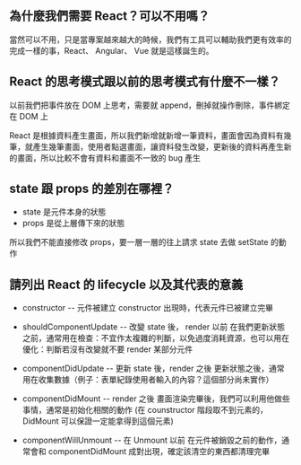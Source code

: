 ## 為什麼我們需要 React？可以不用嗎？

當然可以不用，只是當專案越來越大的時候，我們有工具可以輔助我們更有效率的完成一樣的事，React、 Angular、 Vue 就是這樣誕生的。

## React 的思考模式跟以前的思考模式有什麼不一樣？

以前我們把事件放在 DOM 上思考，需要就 append，刪掉就操作刪除，事件綁定在 DOM 上

React 是根據資料產生畫面，所以我們新增就新增一筆資料，畫面會因為資料有幾筆，就產生幾筆畫面，使用者點選畫面，讓資料發生改變，更新後的資料再產生新的畫面，所以比較不會有資料和畫面不一致的 bug 產生

## state 跟 props 的差別在哪裡？

* state 是元件本身的狀態
* props 是從上層傳下來的狀態

所以我們不能直接修改 props，要一層一層的往上請求 state 去做 setState 的動作

## 請列出 React 的 lifecycle 以及其代表的意義

* constructor -- 元件被建立
constructor 出現時，代表元件已被建立完畢

* shouldComponentUpdate -- 改變 state 後， render 以前
在我們更新狀態之前，通常用在檢查：不宜作太複雜的判斷，以免過度消耗資源，也可以用在優化：判斷若沒有改變就不要 render 某部分元件

* componentDidUpdate -- 更新 state 後，render 之後
更新狀態之後，通常用在收集數據（例子：表單紀錄使用者輸入的內容？這個部分尚未實作）

* componentDidMount -- render 之後
畫面渲染完畢後，我們可以利用他做些事情，通常是初始化相關的動作
(在 counstructor 階段取不到元素的，DidMount 可以保證一定能拿得到這個元素)

* componentWillUnmount -- 在 Unmount 以前
在元件被銷毀之前的動作，通常會和 componentDidMount 成對出現，確定該清空的東西都清理完畢
